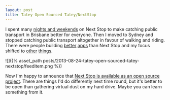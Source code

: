 ```yaml
---
layout: post
title: Tatey Open Sourced Tatey/NextStop
---
```


I spent many [nights and weekends](https://github.com/tatey/NextStop/graphs/punch-card) on Next Stop to make catching public transport in Brisbane better for everyone. Then I moved to Sydney and stopped catching public transport altogether in favour of walking and riding. There were people building [better](http://www.triptasticapp.com/) [apps](http://www.skedgo.com/tripgo) than Next Stop and my focus shifted to [other](https://www.thebestday.com) [things](https://tugapp.com).

![]({% asset_path posts/2013-08-24-tatey-open-sourced-tatey-nextstop/feeditem.png %})

Now I'm happy to announce that [Next Stop is available as an open source project](https://github.com/tatey/NextStop). There are things I'd do differently next time round, but it's better to be open than gathering virtual dust on my hard drive. Maybe you can learn something from it.
